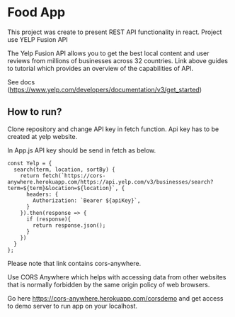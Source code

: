 # Food App

This project was create to present REST API functionality in react.
Project use YELP Fusion API

The Yelp Fusion API allows you to get the best local content and user reviews from millions of businesses across 32 countries. Link above guides to tutorial which provides an overview of the capabilities of API.

See docs (https://www.yelp.com/developers/documentation/v3/get_started)

## How to run?

Clone repository and change API key in fetch function. Api key has to be created at yelp website.

In App.js API key should be send in fetch as below.
```
const Yelp = {
  search(term, location, sortBy) {
    return fetch(`https://cors-anywhere.herokuapp.com/https://api.yelp.com/v3/businesses/search?term=${term}&location=${location}`, {
      headers: {
        Authorization: `Bearer ${apiKey}`,
      }
    }).then(response => {
      if (response){
        return response.json();
      }
    })
  }
};
```      
 Please note that link contains cors-anywhere.
 
 Use CORS Anywhere which helps with accessing data from other websites that is normally forbidden by the same origin policy of web browsers.      
 
 Go here  https://cors-anywhere.herokuapp.com/corsdemo and get access to demo server to run app on your localhost.


